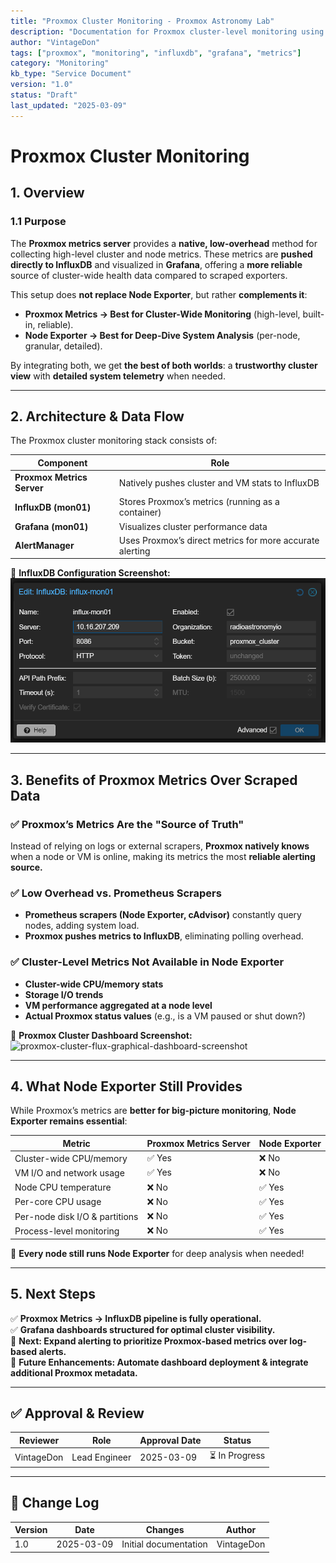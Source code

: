 ```yaml
---
title: "Proxmox Cluster Monitoring - Proxmox Astronomy Lab"
description: "Documentation for Proxmox cluster-level monitoring using InfluxDB and Grafana."
author: "VintageDon"
tags: ["proxmox", "monitoring", "influxdb", "grafana", "metrics"]
category: "Monitoring"
kb_type: "Service Document"
version: "1.0"
status: "Draft"
last_updated: "2025-03-09"
---
```


# **Proxmox Cluster Monitoring**

## **1. Overview**

### **1.1 Purpose**

The **Proxmox metrics server** provides a **native, low-overhead** method for collecting high-level cluster and node metrics. These metrics are **pushed directly to InfluxDB** and visualized in **Grafana**, offering a **more reliable** source of cluster-wide health data compared to scraped exporters.

This setup does **not replace Node Exporter**, but rather **complements it**:

- **Proxmox Metrics → Best for Cluster-Wide Monitoring** (high-level, built-in, reliable).  
- **Node Exporter → Best for Deep-Dive System Analysis** (per-node, granular, detailed).  

By integrating both, we get **the best of both worlds**: a **trustworthy cluster view** with **detailed system telemetry** when needed.

---

## **2. Architecture & Data Flow**

The Proxmox cluster monitoring stack consists of:

| **Component** | **Role** |
|-------------|--------|
| **Proxmox Metrics Server** | Natively pushes cluster and VM stats to InfluxDB |
| **InfluxDB (mon01)** | Stores Proxmox’s metrics (running as a container) |
| **Grafana (mon01)** | Visualizes cluster performance data |
| **AlertManager** | Uses Proxmox’s direct metrics for more accurate alerting |

📌 **InfluxDB Configuration Screenshot:**  
![proxmox-metrics-server-settings](/assets/images/proxmox-metrics-server-settings.png)

---

## **3. Benefits of Proxmox Metrics Over Scraped Data**

### ✅ **Proxmox’s Metrics Are the "Source of Truth"**

Instead of relying on logs or external scrapers, **Proxmox natively knows** when a node or VM is online, making its metrics the most **reliable alerting source.**

### ✅ **Low Overhead vs. Prometheus Scrapers**

- **Prometheus scrapers (Node Exporter, cAdvisor)** constantly query nodes, adding system load.
- **Proxmox pushes metrics to InfluxDB**, eliminating polling overhead.

### ✅ **Cluster-Level Metrics Not Available in Node Exporter**

- **Cluster-wide CPU/memory stats**
- **Storage I/O trends**
- **VM performance aggregated at a node level**
- **Actual Proxmox status values** (e.g., is a VM paused or shut down?)

📌 **Proxmox Cluster Dashboard Screenshot:**  
![proxmox-cluster-flux-graphical-dashboard-screenshot](/assets/images/dashboards/proxmox-cluster-flux-graphical-dashboard-screenshot.png)

---

## **4. What Node Exporter Still Provides**

While Proxmox’s metrics are **better for big-picture monitoring**, **Node Exporter remains essential**:

| **Metric** | **Proxmox Metrics Server** | **Node Exporter** |
|-----------|------------------|---------------|
| Cluster-wide CPU/memory | ✅ Yes | ❌ No |
| VM I/O and network usage | ✅ Yes | ❌ No |
| Node CPU temperature | ❌ No | ✅ Yes |
| Per-core CPU usage | ❌ No | ✅ Yes |
| Per-node disk I/O & partitions | ❌ No | ✅ Yes |
| Process-level monitoring | ❌ No | ✅ Yes |

🚀 **Every node still runs Node Exporter** for deep analysis when needed!

---

## **5. Next Steps**

✅ **Proxmox Metrics → InfluxDB pipeline is fully operational.**  
✅ **Grafana dashboards structured for optimal cluster visibility.**  
📌 **Next: Expand alerting to prioritize Proxmox-based metrics over log-based alerts.**  
📌 **Future Enhancements: Automate dashboard deployment & integrate additional Proxmox metadata.**  

---

## **✅ Approval & Review**

| **Reviewer** | **Role** | **Approval Date** | **Status** |
|-------------|---------|------------------|------------|
| VintageDon | Lead Engineer | 2025-03-09 | ⏳ In Progress |

---

## **📜 Change Log**

| **Version** | **Date** | **Changes** | **Author** |
|------------|---------|-------------|------------|
| 1.0 | 2025-03-09 | Initial documentation | VintageDon |

